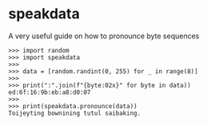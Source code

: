 # speakdata
A very useful guide on how to pronounce byte sequences

```pycon
>>> import random
>>> import speakdata
>>> 
>>> data = [random.randint(0, 255) for _ in range(8)]
>>> 
>>> print(":".join(f"{byte:02x}" for byte in data))
ed:6f:16:9b:eb:a8:d0:07
>>> 
>>> print(speakdata.pronounce(data))
Toijeyting bownining tutul saibaking.
```
